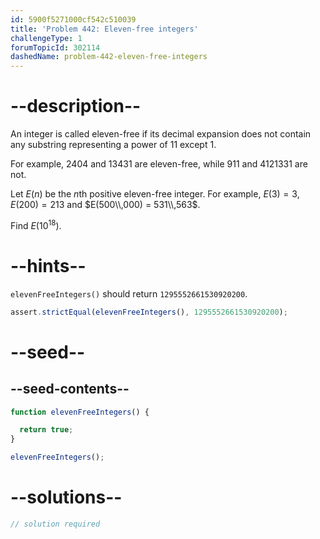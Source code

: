 ```yaml
---
id: 5900f5271000cf542c510039
title: 'Problem 442: Eleven-free integers'
challengeType: 1
forumTopicId: 302114
dashedName: problem-442-eleven-free-integers
---
```


# --description--

An integer is called eleven-free if its decimal expansion does not contain any substring representing a power of 11 except 1.

For example, 2404 and 13431 are eleven-free, while 911 and 4121331 are not.

Let $E(n)$ be the $n$th positive eleven-free integer. For example, $E(3) = 3$, $E(200) = 213$ and $E(500\\,000) = 531\\,563$.

Find $E({10}^{18})$.

# --hints--

`elevenFreeIntegers()` should return `1295552661530920200`.

```js
assert.strictEqual(elevenFreeIntegers(), 1295552661530920200);
```

# --seed--

## --seed-contents--

```js
function elevenFreeIntegers() {

  return true;
}

elevenFreeIntegers();
```

# --solutions--

```js
// solution required
```
